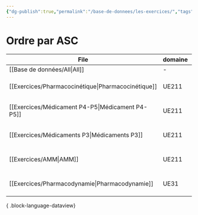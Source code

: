 ```yaml
---
{"dg-publish":true,"permalink":"/base-de-donnees/les-exercices/","tags":["dataview"],"noteIcon":"2"}
---
```


# Ordre par ASC
| File                                                  | domaine | source                                                                                          | date             |
| ----------------------------------------------------- | ------- | ----------------------------------------------------------------------------------------------- | ---------------- |
| [[Base de données/All\|All]]                       | \-      | \-                                                                                              | \-               |
| [[Exercices/Pharmacocinétique\|Pharmacocinétique]] | UE211   | [Accès WEB](https://app.studysmarter.de/studyset/24037082?ref=ieheuUF5q9Br5801Yo4sDYdPgoXy3Iky) | October 01, 2024 |
| [[Exercices/Médicament P4-P5\|Médicament P4-P5]]   | UE211   | [Accès WEB](https://app.studysmarter.de/studyset/24038921?ref=ieheuUF5q9Br5801Yo4sDYdPgoXy3Iky) | October 02, 2024 |
| [[Exercices/Médicaments P3\|Médicaments P3]]       | UE211   | [Accès WEB](https://app.studysmarter.de/studyset/23994422?ref=ieheuUF5q9Br5801Yo4sDYdPgoXy3Iky) | October 01, 2024 |
| [[Exercices/AMM\|AMM]]                             | UE211   | [Accès WEB](https://app.studysmarter.de/studyset/24044865?ref=ieheuUF5q9Br5801Yo4sDYdPgoXy3Iky) | October 02, 2024 |
| [[Exercices/Pharmacodynamie\|Pharmacodynamie]]     | UE31    | [Accès WEB](https://app.studysmarter.de/studyset/24048495?ref=ieheuUF5q9Br5801Yo4sDYdPgoXy3Iky) | October 02, 2024 |

{ .block-language-dataview}
